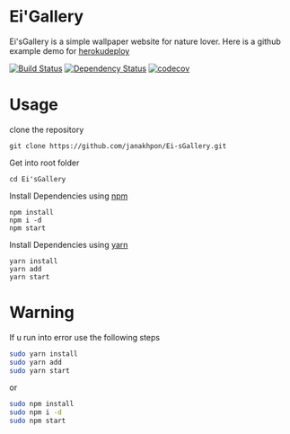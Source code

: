 # Ei'Gallery
 Ei'sGallery is a simple wallpaper website for nature lover. Here is a github example demo for [herokudeploy](https://ei-sgallery.herokuapp.com/)


[![Build Status](https://secure.travis-ci.org/fent/node-ytdl.svg)](https://github.com/janakhpon/Ei-sGallery.git)
[![Dependency Status](https://david-dm.org/fent/node-ytdl.svg)](https://github.com/janakhpon/Ei-sGallery.git)
[![codecov](https://codecov.io/gh/fent/node-ytdl/branch/master/graph/badge.svg)](https://ei-sgallery.herokuapp.com/)

# Usage

clone the repository

    git clone https://github.com/janakhpon/Ei-sGallery.git

Get into root folder

    cd Ei'sGallery

Install Dependencies using [npm](https://www.npmjs.com/)

    npm install
    npm i -d
    npm start

Install Dependencies using [yarn](https://yarnpkg.com/en/)

    yarn install
    yarn add
    yarn start




# Warning
If u run into error use the following steps

```bash
sudo yarn install
sudo yarn add
sudo yarn start
```
or

```bash
sudo npm install
sudo npm i -d
sudo npm start
```

